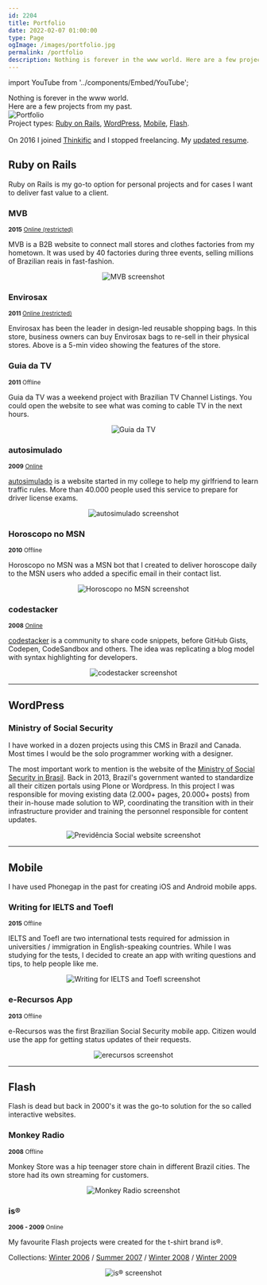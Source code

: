 ```yaml
---
id: 2204
title: Portfolio
date: 2022-02-07 01:00:00
type: Page
ogImage: /images/portfolio.jpg
permalink: /portfolio
description: Nothing is forever in the www world. Here are a few projects from my past.
---
```


import YouTube from '../components/Embed/YouTube';

<div class="intro mb-16">
Nothing is forever in the www world.<br/>
Here are a few projects from my past.
</div>

<div class="full-width"><img alt="Portfolio" src="/images/portfolio.jpg" /></div>

<div class="my-10 p-4 border border-gray-6 rounded-md bg-white">
Project types: <a href="#ruby-on-rails">Ruby on Rails</a>, <a href="#wordpress">WordPress</a>, <a href="#mobile">Mobile</a>, <a href="#flash">Flash</a>.<br/><br/>
On 2016 I joined <a href="https://thinkific.com" target="_blank">Thinkific</a> and I stopped freelancing. My <a href="/pub/resume.pdf" target="_blank">updated resume</a>.
</div>

## Ruby on Rails 

Ruby on Rails is my go-to option for personal projects and for cases I want to deliver fast value to a client.

### MVB

<small class="uppercase font-sans text-xs"><b class="border border-gray-6 rounded-md mr-2 py-2 px-3">2015</b> <a href="https://minasvesteobrasil.herokuapp.com" class="text-teal-700">Online (restricted)</a></small>

MVB is a B2B website to connect mall stores and clothes factories from my hometown. It was used by 40 factories during three events, selling millions of Brazilian reais in fast-fashion. 

<center><img alt="MVB screenshot" src="/images/portfolio/mvb.jpg" loading="lazy" class="mb-16" /></center>

### Envirosax

<small class="uppercase font-sans text-xs"><b class="border border-gray-6 rounded-md mr-2 py-2 px-3">2011</b> <a href="https://envirosax.herokuapp.com" class="text-teal-700">Online (restricted)</a></small>

Envirosax has been the leader in design-led reusable shopping bags. In this store, business owners can buy Envirosax bags to re-sell in their physical stores. Above is a 5-min video showing the features of the store.

<YouTube id="Ymh1VRPEJm0" />  

<div class="mb-16"></div>

### Guia da TV

<small class="uppercase font-sans text-xs"><b class="border border-gray-6 rounded-md mr-2 py-2 px-3">2011</b> <span class="text-red-600">Offline</span></small>

Guia da TV was a weekend project with Brazilian TV Channel Listings. You could open the website to see what was coming to cable TV in the next hours.

<center><img alt="Guia da TV" src="/images/portfolio/guiadatv.jpg" loading="lazy" class="mb-16" /></center>

### autosimulado

<small class="uppercase font-sans text-xs"><b class="border border-gray-6 rounded-md mr-2 py-2 px-3">2009</b> <a href="https://autosimulado.com.br" class="text-teal-700">Online</a></small>

[autosimulado](https://autosimulado.com.br) is a website started in my college to help my girlfriend to learn traffic rules. More than 40.000 people used this service to prepare for driver license exams.

<center><img alt="autosimulado screenshot" src="/images/portfolio/autosimulado.jpg" loading="lazy" class="mb-16" /></center>

### Horoscopo no MSN

<small class="uppercase font-sans text-xs"><b class="border border-gray-6 rounded-md mr-2 py-2 px-3">2010</b> <span class="text-red-600">Offline</span></small>

Horoscopo no MSN was a MSN bot that I created to deliver horoscope daily to the MSN users who added a specific email in their contact list.

<center><img alt="Horoscopo no MSN screenshot" src="/images/portfolio/horoscopo.jpg" loading="lazy" class="mb-16" /></center>

### codestacker

<small class="uppercase font-sans text-xs"><b class="border border-gray-6 rounded-md mr-2 py-2 px-3">2008</b> <a href="https://codestacker.com" class="text-teal-700">Online</a></small>

[codestacker](https://codestacker.herokuapp.com) is a community to share code snippets, before GitHub Gists, Codepen, CodeSandbox and others. The idea was replicating a blog model with syntax highlighting for developers.

<center><img alt="codestacker screenshot" src="/images/portfolio/codestacker.jpg" loading="lazy" /></center>

<hr class="border-t border-gray-6 w-full mt-24 mb-20" />

## WordPress

### Ministry of Social Security

I have worked in a dozen projects using this CMS in Brazil and Canada. Most times I would be the solo programmer working with a designer. 

The most important work to mention is the website of the [Ministry of Social Security in Brasil](https://previdencia.gov.br). Back in 2013, Brazil's government wanted to standardize all their citizen portals using Plone or Wordpress. In this project I was responsible for moving existing data (2.000+ pages, 20.000+ posts) from their in-house made solution to WP, coordinating the transition with in their infrastructure provider and training the personnel responsible for content updates.

<center><img alt="Previdência Social website screenshot" src="/images/portfolio/previdencia.jpg" loading="lazy" /></center>

<hr class="border-t border-gray-6 w-full mt-24 mb-20" />

## Mobile

I have used Phonegap in the past for creating iOS and Android mobile apps.

### Writing for IELTS and Toefl

<small class="uppercase font-sans text-xs"><b class="border border-gray-6 rounded-md mr-2 py-2 px-3">2015</b> <span class="text-red-600">Offline</span></small>

IELTS and Toefl are two international tests required for admission in universities / immigration in English-speaking countries. While I was studying for the tests, I decided to create an app with writing questions and tips, to help people like me.

<center><img alt="Writing for IELTS and Toefl screenshot" src="/images/portfolio/writing-skills.jpg" loading="lazy" class="mb-16" /></center>

### e-Recursos App

<small class="uppercase font-sans text-xs"><b class="border border-gray-6 rounded-md mr-2 py-2 px-3">2013</b> <span class="text-red-600">Offline</span></small>

e-Recursos was the first Brazilian Social Security mobile app. Citizen would use the app for getting status updates of their requests.

<center><img alt="erecursos screenshot" src="/images/portfolio/erecursos.jpg" loading="lazy" /></center>

<hr class="border-t border-gray-6 w-full mt-24 mb-20" />

## Flash

Flash is dead but back in 2000's it was the go-to solution for the so called interactive websites. 

### Monkey Radio

<small class="uppercase font-sans text-xs"><b class="border border-gray-6 rounded-md mr-2 py-2 px-3">2008</b> <span class="text-red-600">Offline</span></small>

Monkey Store was a hip teenager store chain in different Brazil cities. The store had its own streaming for customers.

<center><img alt="Monkey Radio screenshot" src="/images/portfolio/monkey-radio.jpg" loading="lazy" class="mb-16" /></center>

### is®

<small class="uppercase font-sans text-xs"><b class="border border-gray-6 rounded-md mr-2 py-2 px-3">2006 - 2009</b> <span class="text-teal-700">Online</span></small>

My favourite Flash projects were created for the t-shirt brand is®.

Collections: [Winter 2006](https://portfolio.leonardofaria.net/is_winter2006/) / [Summer 2007](https://portfolio.leonardofaria.net/is_summer2007/) / [Winter 2008](https://portfolio.leonardofaria.net/is_winter2008/) / [Winter 2009](https://portfolio.leonardofaria.net/is_winter2009/)

<center><img alt="is® screenshot" src="/images/portfolio/is-summer-2007.jpg" loading="lazy" /></center>
